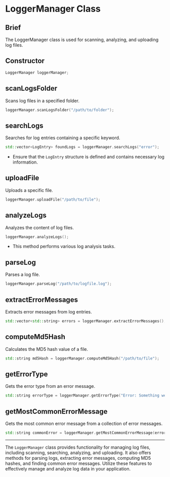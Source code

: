 # LoggerManager Class

## Brief

The LoggerManager class is used for scanning, analyzing, and uploading log files.

## Constructor

```cpp
LoggerManager loggerManager;
```

## scanLogsFolder

Scans log files in a specified folder.

```cpp
loggerManager.scanLogsFolder("/path/to/folder");
```

## searchLogs

Searches for log entries containing a specific keyword.

```cpp
std::vector<LogEntry> foundLogs = loggerManager.searchLogs("error");
```

- Ensure that the `LogEntry` structure is defined and contains necessary log information.

## uploadFile

Uploads a specific file.

```cpp
loggerManager.uploadFile("/path/to/file");
```

## analyzeLogs

Analyzes the content of log files.

```cpp
loggerManager.analyzeLogs();
```

- This method performs various log analysis tasks.

## parseLog

Parses a log file.

```cpp
loggerManager.parseLog("/path/to/logfile.log");
```

## extractErrorMessages

Extracts error messages from log entries.

```cpp
std::vector<std::string> errors = loggerManager.extractErrorMessages();
```

## computeMd5Hash

Calculates the MD5 hash value of a file.

```cpp
std::string md5Hash = loggerManager.computeMd5Hash("/path/to/file");
```

## getErrorType

Gets the error type from an error message.

```cpp
std::string errorType = loggerManager.getErrorType("Error: Something went wrong");
```

## getMostCommonErrorMessage

Gets the most common error message from a collection of error messages.

```cpp
std::string commonError = loggerManager.getMostCommonErrorMessage(errors);
```

---

The `LoggerManager` class provides functionality for managing log files, including scanning, searching, analyzing, and uploading. It also offers methods for parsing logs, extracting error messages, computing MD5 hashes, and finding common error messages. Utilize these features to effectively manage and analyze log data in your application.
